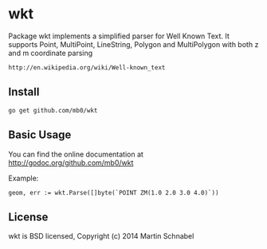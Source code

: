 wkt
===

Package wkt implements a simplified parser for Well Known Text.
It supports Point, MultiPoint, LineString, Polygon and MultiPolygon with both z and m coordinate parsing

	http://en.wikipedia.org/wiki/Well-known_text

Install
-------

	go get github.com/mb0/wkt

Basic Usage
-----------

You can find the online documentation at http://godoc.org/github.com/mb0/wkt

Example:

	geom, err := wkt.Parse([]byte(`POINT ZM(1.0 2.0 3.0 4.0)`))

License
-------
wkt is BSD licensed, Copyright (c) 2014 Martin Schnabel
